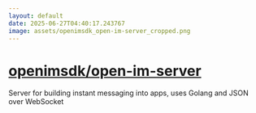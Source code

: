 ```yaml
---
layout: default
date: 2025-06-27T04:40:17.243767
image: assets/openimsdk_open-im-server_cropped.png
---
```


# [openimsdk/open-im-server](https://github.com/openimsdk/open-im-server)

Server for building instant messaging into apps, uses Golang and JSON over WebSocket
